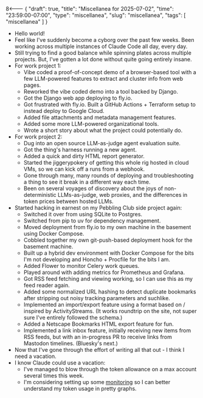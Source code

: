 8<--- { "draft": true, "title": "Miscellanea for 2025-07-02", "time": "23:59:00-07:00", "type": "miscellanea", "slug": "miscellanea", "tags": [ "miscellanea" ] }

- Hello world!
- Feel like I've suddenly become a cyborg over the past few weeks. Been working across multiple instances of Claude Code all day, every day.
- Still trying to find a good balance while spinning plates across multiple projects. But, I've gotten a lot done without quite going entirely insane.
- For work project 1:
	- Vibe coded a proof-of-concept demo of a browser-based tool with a few LLM-powered features to extract and cluster info from web pages.
	- Reworked the vibe coded demo into a tool backed by Django.
	- Got the Django web app deploying to fly.io.
	- Got frustrated with fly.io. Built a GitHub Actions + Terraform setup to instead deploy to Google Cloud.
	- Added file attachments and metadata management features.
	- Added some more LLM-powered organizational tools.
	- Wrote a short story about what the project could potentially do.
- For work project 2:
	- Dug into an open source LLM-as-judge agent evaluation suite.
	- Got the thing's harness running a new agent.
	- Added a quick and dirty HTML report generator.
	- Started the jiggerypokery of getting this whole rig hosted in cloud VMs, so we can kick off a runs from a webhook.
	- Gone through many, many rounds of deploying and troubleshooting a thing to see it break in a different way each time.
	- Been on several voyages of discovery about the joys of non-deterministic LLMs-as-judge, web proxies, and the differences in token prices between hosted LLMs.
- Started hacking in earnest on my Pebbling Club side project again:
	- Switched it over from using SQLite to Postgres.
	- Switched from pip to uv for dependency management.
	- Moved deployment from fly.io to my own machine in the basement using Docker Compose. 
	- Cobbled together my own git-push-based deployment hook for the basement machine.
	- Built up a hybrid dev environment with Docker Compose for the bits I'm not developing and Honcho + Procfile for the bits I am.
	- Added Flower to monitor Celery work queues.
	- Played around with adding metrics for Prometheus and Grafana.
	- Got RSS feed fetching and viewing working, so I can use this as my feed reader again.
	- Added some normalized URL hashing to detect duplicate bookmarks after stripping out noisy tracking parameters and suchlike.
	- Implemented an import/export feature using a format based on / inspired by ActivityStreams. (It works roundtrip on the site, not super sure I've entirely followed the schema.)
	- Added a Netscape Bookmarks HTML export feature for fun.
	- Implemented a link inbox feature, initially receiving new items from RSS feeds, but with an in-progress PR to receive links from Mastodon timelines. (Bluesky's next.)
- Now that I've gone through the effort of writing all that out - I think I need a vacation.
- I know Claude could use a vacation:
	- I've managed to blow through the token allowance on a max account several times this week. 
	- I'm considering setting up some [monitoring](https://docs.anthropic.com/en/docs/claude-code/monitoring-usage) so I can better understand my token usage in pretty graphs.
